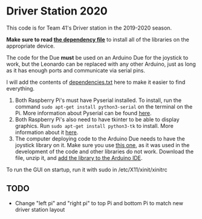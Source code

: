 # Driver Station 2020

 This code is for Team 41's Driver station in the 2019-2020 season.

  **Make sure to read [the dependency file](dependencies.txt)** to install all of the libraries on the appropriate device.

  The code for the Due **must** be used on an Arduino Due for the joystick to work, but the Leonardo can be replaced with any other Arduino, just as long as it has enough ports and communicate via serial pins.

  I will add the contents of [dependencies.txt](dependencies.txt) here to make it easier to find everything.

  1. Both Raspberry Pi's must have Pyserial installed. To install, run the command `sudo apt-get install python3-serial` on the terminal on the Pi. More information about Pyserial can be found [here](https://pythonhosted.org/pyserial/).
  2. Both Raspberry Pi's also need to have tkinter to be able to display graphics. Run `sudo apt-get install python3-tk` to install. More information about it [here](https://docs.python.org/3/library/tk.html).
  3. The computer deploying code to the Arduino Due needs to have the joystick library on it. Make sure you use [this one](https://github.com/LordNuke/ArduinoLibs), as it was used in the development of the code and other libraries do not work. Download the file, unzip it, and [add the library to the Arduino IDE](http://interactiondesign.se/wiki/arduino:installing_using_third_party_libraries).

To run the GUI on startup, run it with sudo in /etc/X11/xinit/xinitrc

## TODO
- Change "left pi" and "right pi" to top Pi and bottom Pi to match new 
driver station layout

